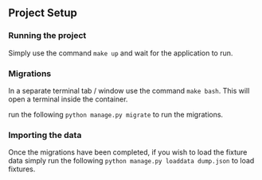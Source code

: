 ## Project Setup


### Running the project

Simply use the command `make up` and wait for the application to run.

### Migrations

In a separate terminal tab / window use the command `make bash`.
This will open a terminal inside the container. 

run the following `python manage.py migrate` to run the migrations.

### Importing the data

Once the migrations have been completed, if you wish to load the fixture data
simply run the following `python manage.py loaddata dump.json` to load fixtures.